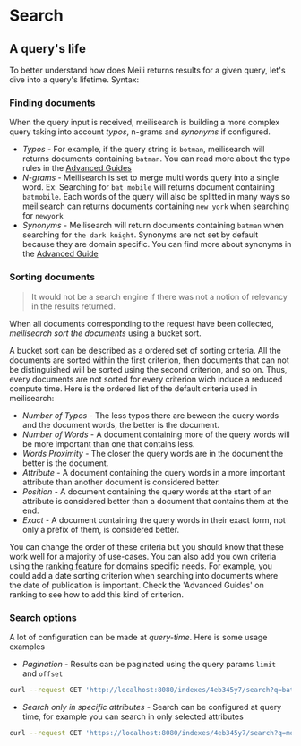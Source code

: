 # Search

## A query's life

To better understand how does Meili returns results for a given query, let's dive into a query's lifetime.
Syntax:

### Finding documents

When the query input is received, meilisearch is building a more complex query taking into account *typos*, n-grams and *synonyms* if configured.

- _Typos_ - For example, if the query string is `botman`, meilisearch will returns documents containing `batman`. You can read more about the typo rules in the [Advanced Guides](#advance_guide)
- _N-grams_ - Meilisearch is set to merge multi words query into a single word. Ex: Searching for `bat mobile` will returns document containing `batmobile`. Each words of the query will also be splitted in many ways so meilisearch can returns documents containing `new york` when searching for `newyork`
- _Synonyms_ - Meilisearch will return documents containing `batman` when searching for `the dark knight`. Synonyms are not set by default because they are domain specific. You can find more about synonyms in the [Advanced Guide](#advance_guide)


### Sorting documents

> It would not be a search engine if there was not a notion of relevancy in the results returned.

When all documents corresponding to the request have been collected, *meilisearch sort the documents* using a bucket sort.

A bucket sort can be described as a ordered set of sorting criteria. All the documents are sorted within the first criterion, then documents that can not be distinguished will be sorted using the second criterion, and so on. Thus, every documents are not sorted for every criterion wich induce a reduced compute time.
Here is the ordered list of the default criteria used in meilisearch:

- _Number of Typos_ - The less typos there are beween the query words and the document words, the better is the document.
- _Number of Words_ - A document containing more of the query words will be more important than one that contains less.
- _Words Proximity_ - The closer the query words are in the document the better is the document.
- _Attribute_ - A document containing the query words in a more important attribute than another document is considered better.
- _Position_ - A document containing the query words at the start of an attribute is considered better than a document that contains them at the end.
- _Exact_ - A document containing the query words in their exact form, not only a prefix of them, is considered better.

You can change the order of these criteria but you should know that these work well for a majority of use-cases. You can also add you own criteria using the [ranking feature](#ranking_features) for domains specific needs. For example, you could add a date sorting criterion when searching into documents where the date of publication is important. Check the 'Advanced Guides' on ranking to see how to add this kind of criterion.


### Search options

A lot of configuration can be made at *query-time*. Here is some usage examples

- _Pagination_ - Results can be paginated using the query params `limit` and `offset`

```bash
curl --request GET 'http://localhost:8080/indexes/4eb345y7/search?q=batman&limit=5&offset=10'
```

- _Search only in specific attributes_ - Search can be configured at query time, for example you can search in only selected attributes

```bash
curl --request GET 'https://localhost:8080/indexes/4eb345y7/search?q=moliere&attributesToSearchIn=title'
```

